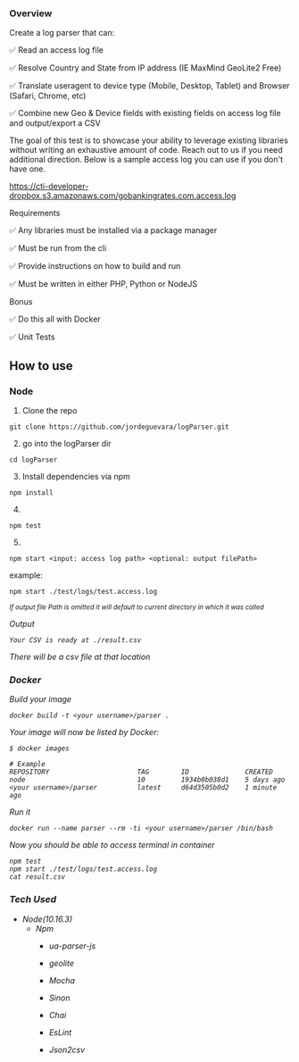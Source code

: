 ### Overview

Create a log parser that can:

✅ Read an access log file

✅ Resolve Country and State from IP address (IE MaxMind GeoLite2 Free)

✅ Translate useragent to device type (Mobile, Desktop, Tablet) and Browser
(Safari, Chrome, etc)

✅ Combine new Geo & Device fields with existing fields on access log file and
output/export a CSV

The goal of this test is to showcase your ability to leverage existing libraries without writing an
exhaustive amount of code. Reach out to us if you need additional direction.
Below is a sample access log you can use if you don't have one.

https://cti-developer-dropbox.s3.amazonaws.com/gobankingrates.com.access.log

Requirements

✅ Any libraries must be installed via a package manager

✅ Must be run from the cli

✅ Provide instructions on how to build and run

✅ Must be written in either PHP, Python or NodeJS

Bonus

✅ Do this all with Docker

✅ Unit Tests

## How to use

### Node

1) Clone the repo
```
git clone https://github.com/jordeguevara/logParser.git
```

2) go into the logParser dir

```
cd logParser
```

3) Install dependencies via npm

```
npm install
```


4) 
```
npm test
```

5)
```
npm start <input: access log path> <optional: output filePath>
```

example:
```
npm start ./test/logs/test.access.log 
```
<small><i> If output file Path is omitted it will default to current directory in which it was called<i> </small>

Output
```
Your CSV is ready at ./result.csv
```
There will be a csv file at that location

### Docker

Build your image
```
docker build -t <your username>/parser .
```
Your image will now be listed by Docker:
```
$ docker images

# Example
REPOSITORY                      TAG        ID              CREATED
node                            10         1934b0b038d1    5 days ago
<your username>/parser          latest     d64d3505b0d2    1 minute ago
```

Run it 
```
docker run --name parser --rm -ti <your username>/parser /bin/bash
```
Now you should be able to access terminal in container

```
npm test
npm start ./test/logs/test.access.log 
cat result.csv
```

### Tech Used

- Node(10.16.3)
    - Npm
        - ua-parser-js
        - geolite
        
        - Mocha
        - Sinon
        - Chai
        - EsLint
        - Json2csv